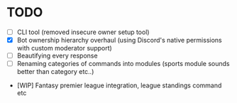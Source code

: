 # TODO

- [ ] CLI tool (removed insecure owner setup tool)
- [x] Bot ownership hierarchy overhaul (using Discord's native permissions with custom moderator support)
- [ ] Beautifying every response
- [ ] Renaming categories of commands into modules (sports module sounds better than category etc..)
- [WIP] Fantasy premier league integration, league standings command etc
